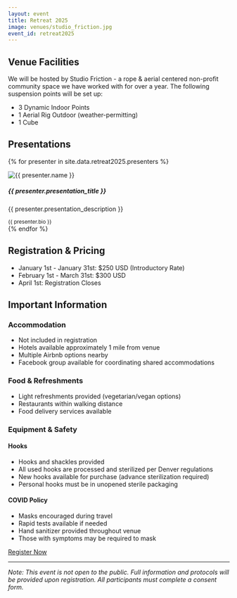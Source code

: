 ```yaml
---
layout: event
title: Retreat 2025
image: venues/studio_friction.jpg
event_id: retreat2025
---
```


## Venue Facilities

We will be hosted by Studio Friction - a rope & aerial centered non-profit community space we have worked with for over a year. The following suspension points will be set up:

- 3 Dynamic Indoor Points
- 1 Aerial Rig Outdoor (weather-permitting)
- 1 Cube

## Presentations

{% for presenter in site.data.retreat2025.presenters %}
<div class="row row-cols-2 row-cols-md-2 g-4 mb-4">
  <div class="col">
    <div class="card h-100">
      <img src="{{ presenter.image | img_url: "presenters" }}" class="card-img-top" alt="{{ presenter.name }}">
      <div class="card-body">
        <h5 class="card-title">{{ presenter.presentation_title }}</h5>
        <p class="card-text">{{ presenter.presentation_description }}</p>
      </div>
      <div class="card-footer">
        <small class="text-body-secondary">{{ presenter.bio }}</small>
      </div>
    </div>
  </div>
</div>
{% endfor %}

## Registration & Pricing

- January 1st - January 31st: $250 USD (Introductory Rate)
- February 1st - March 31st: $300 USD
- April 1st: Registration Closes

## Important Information

### Accommodation
- Not included in registration
- Hotels available approximately 1 mile from venue
- Multiple Airbnb options nearby
- Facebook group available for coordinating shared accommodations

### Food & Refreshments
- Light refreshments provided (vegetarian/vegan options)
- Restaurants within walking distance
- Food delivery services available

### Equipment & Safety

#### Hooks
- Hooks and shackles provided
- All used hooks are processed and sterilized per Denver regulations
- New hooks available for purchase (advance sterilization required)
- Personal hooks must be in unopened sterile packaging

#### COVID Policy
- Masks encouraged during travel
- Rapid tests available if needed
- Hand sanitizer provided throughout venue
- Those with symptoms may be required to mask

[Register Now](https://forms.gle/4x4o13yndPnZAWxF8)

---

*Note: This event is not open to the public. Full information and protocols will be provided upon registration. All participants must complete a consent form.*
